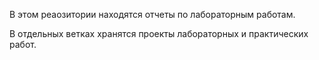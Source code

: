В этом реаозитории находятся отчеты по лабораторным работам. 

В отдельных ветках хранятся проекты лабораторных и практических работ.
